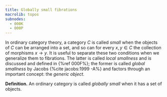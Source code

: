 ```yaml
---
title: Globally small fibrations
macrolib: topos
subnodes:
  - 000K
  - 000P
---
```


In ordinary category theory, a category $C$ is called *small* when the objects
of $C$ can be arranged into a set, and so can for every $x,y\in C$ the
collection of morphisms $x\to y$. It is useful to separate these two conditions
when we generalize them to fibrations. The latter is called *local smallness*
and is discussed and defined in {%ref 000F%}; the former is called *global
smallness* by Jacobs {%cite jacobs:1999 -A%} and factors through an important concept: the *generic object*.

**Definition.** An ordinary category is called *globally small* when it has a set of objects.

